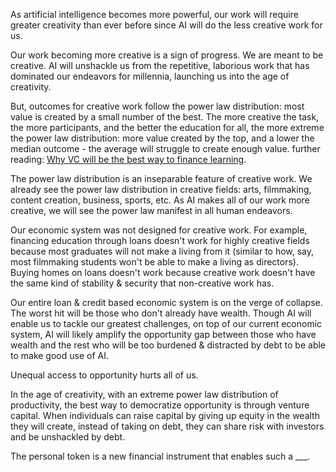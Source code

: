 As artificial intelligence becomes more powerful, our work will require greater creativity than ever before since AI will do the less creative work for us.

Our work becoming more creative is a sign of progress. We are meant to be creative. AI will unshackle us from the repetitive, laborious work that has dominated our endeavors for millennia, launching us into the age of creativity.

But, outcomes for creative work follow the power law distribution: most value is created by a small number of the best. The more creative the task, the more participants, and the better the education for all, the more extreme the power law distribution: more value created by the top, and a lower the median outcome - the average will struggle to create enough value. <Annotation>further reading: [Why VC will be the best way to finance learning](https://www.homan.sh/vc-learning).</Annotation>

The power law distribution is an inseparable feature of creative work. We already see the power law distribution in creative fields: arts, filmmaking, content creation, business, sports, etc. As AI makes all of our work more creative, we will see the power law manifest in all human endeavors.

Our economic system was not designed for creative work. For example, financing education through loans doesn't work for highly creative fields because most graduates will not make a living from it (similar to how, say, most filmmaking students won't be able to make a living as directors). Buying homes on loans doesn't work because creative work doesn't have the same kind of stability & security that non-creative work has.

Our entire loan & credit based economic system is on the verge of collapse. The worst hit will be those who don't already have wealth. Though AI will enable us to tackle our greatest challenges, on top of our current economic system, AI will likely amplify the opportunity gap between those who have wealth and the rest who will be too burdened & distracted by debt to be able to make good use of AI.

Unequal access to opportunity hurts all of us.

In the age of creativity, with an extreme power law distribution of productivity, the best way to democratize opportunity is through venture capital. When individuals can raise capital by giving up equity in the wealth they will create, instead of taking on debt, they can share risk with investors and be unshackled by debt.

The personal token is a new financial instrument that enables such a ___.


